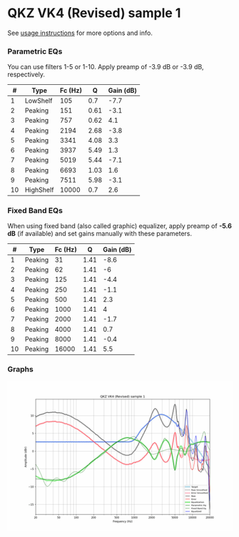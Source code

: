 # QKZ VK4 (Revised) sample 1
See [usage instructions](https://github.com/jaakkopasanen/AutoEq#usage) for more options and info.

### Parametric EQs
You can use filters 1-5 or 1-10. Apply preamp of -3.9 dB or -3.9 dB, respectively.

|   # | Type      |   Fc (Hz) |    Q |   Gain (dB) |
|-----|-----------|-----------|------|-------------|
|   1 | LowShelf  |       105 | 0.7  |        -7.7 |
|   2 | Peaking   |       151 | 0.61 |        -3.1 |
|   3 | Peaking   |       757 | 0.62 |         4.1 |
|   4 | Peaking   |      2194 | 2.68 |        -3.8 |
|   5 | Peaking   |      3341 | 4.08 |         3.3 |
|   6 | Peaking   |      3937 | 5.49 |         1.3 |
|   7 | Peaking   |      5019 | 5.44 |        -7.1 |
|   8 | Peaking   |      6693 | 1.03 |         1.6 |
|   9 | Peaking   |      7511 | 5.98 |        -3.1 |
|  10 | HighShelf |     10000 | 0.7  |         2.6 |

### Fixed Band EQs
When using fixed band (also called graphic) equalizer, apply preamp of **-5.6 dB** (if available) and set gains manually with these parameters.

|   # | Type    |   Fc (Hz) |    Q |   Gain (dB) |
|-----|---------|-----------|------|-------------|
|   1 | Peaking |        31 | 1.41 |        -8.6 |
|   2 | Peaking |        62 | 1.41 |        -6   |
|   3 | Peaking |       125 | 1.41 |        -4.4 |
|   4 | Peaking |       250 | 1.41 |        -1.1 |
|   5 | Peaking |       500 | 1.41 |         2.3 |
|   6 | Peaking |      1000 | 1.41 |         4   |
|   7 | Peaking |      2000 | 1.41 |        -1.7 |
|   8 | Peaking |      4000 | 1.41 |         0.7 |
|   9 | Peaking |      8000 | 1.41 |        -0.4 |
|  10 | Peaking |     16000 | 1.41 |         5.5 |

### Graphs
![](./QKZ%20VK4%20(Revised)%20sample%201.png)
